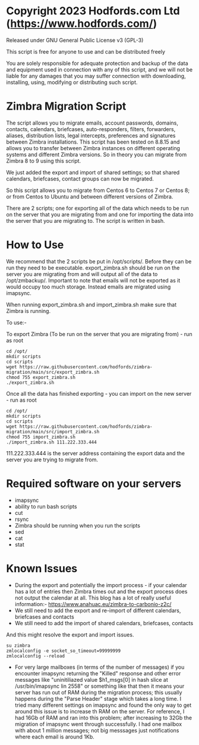# Copyright 2023 Hodfords.com Ltd (https://www.hodfords.com/)
Released under GNU General Public License v3 (GPL-3)

This script is free for anyone to use and can be distributed freely 

You are solely responsible for adequate protection and backup of the data and equipment used in connection with any of this script, and we will not be liable for any damages that you may suffer connection with downloading, installing, using, modifying or distributing such script.

# Zimbra Migration Script
The script allows you to migrate emails, account passwords, domains, contacts, calendars, briefcases, auto-responders, filters, forwarders, aliases, distribution lists, legal intercepts, preferences and signatures between Zimbra installations. This script has been tested on 8.8.15 and allows you to transfer between Zimbra instances on different operating systems and different Zimbra versions. So in theory you can migrate from Zimbra 8 to 9 using this script. 

We just added the export and import of shared settings; so that shared calendars, briefcases, contact groups can now be migrated. 

So this script allows you to migrate from Centos 6 to Centos 7 or Centos 8; or from Centos to Ubuntu and between different versions of Zimbra. 

There are 2 scripts; one for exporting all of the data which needs to be run on the server that you are migrating from and one for importing the data into the server that you are migrating to. The script is written in bash.

# How to Use
We recommend that the 2 scripts be put in /opt/scripts/. Before they can be run they need to be executable. export_zimbra.sh should be run on the server you are migrating from and will output all of the data to /opt/zmbackup/. Important to note that emails will not be exported as it would occupy too much storage. Instead emails are migrated using imapsync. 

When running export_zimbra.sh and import_zimbra.sh make sure that Zimbra is running. 

To use:- 

To export Zimbra (To be run on the server that you are migrating from) - run as root
```
cd /opt/
mkdir scripts
cd scripts
wget https://raw.githubusercontent.com/hodfords/zimbra-migration/main/src/export_zimbra.sh
chmod 755 export_zimbra.sh
./export_zimbra.sh
```

Once all the data has finished exporting - you can import on the new server - run as root
```
cd /opt/
mkdir scripts
cd scripts
wget https://raw.githubusercontent.com/hodfords/zimbra-migration/main/src/import_zimbra.sh
chmod 755 import_zimbra.sh
./import_zimbra.sh 111.222.333.444
```

111.222.333.444 is the server address containing the export data and the server you are trying to migrate from.

# Required software on your servers 
- imapsync
- ability to run bash scripts
- cut
- rsync
- Zimbra should be running when you run the scripts
- sed
- cat
- stat
  
# Known Issues
- During the export and potentially the import process - if your calendar has a lot of entries then Zimbra times out and the export process does not output the calendar at all.
This blog has a lot of really useful information:-
https://www.anahuac.eu/zimbra-to-carbonio-z2c/
- We still need to add the export and re-import of different calendars, briefcases and contacts
- We still need to add the import of shared calendars, briefcases, contacts 

And this might resolve the export and import issues. 
```
su zimbra
zmlocalconfig -e socket_so_timeout=99999999
zmlocalconfig --reload
```
- For very large mailboxes (in terms of the number of messages) if you encounter imapsync returning the "Killed" response and other error messages like "uninitiliazed value $h1_msgs[0] in hash slice at /usr/bin/imapsync lin 2558" or something like that then it means your server has run out of RAM during the migration process; this usually happens during the "Parse Header" stage which takes a long time. I tried many different settings on imapsync and found the only way to get around this issue is to increase th RAM on the server. For reference, I had 16Gb of RAM and ran into this problem; after increasing to 32Gb the migration of imapsync went through successfully. I had one mailbox with about 1 million messages; not big messsages just notifications where each email is around 1Kb.  







